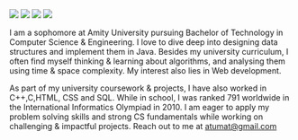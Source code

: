 <img src="https://img.shields.io/badge/made%20by%20-Aarti Mattoo-blue">
<img src="https://img.shields.io/badge/Java-orange">
<img src="https://img.shields.io/badge/Welcome-brightgreen">
<img src="https://badges.frapsoft.com/os/v1/open-source.svg?v=103">


I am a sophomore at Amity University pursuing Bachelor of Technology in Computer Science & Engineering. 
I love to dive deep into designing data structures and implement them in Java. Besides 
my university curriculum, I often find myself thinking & learning about algorithms, and analysing them using 
time & space complexity. My interest also lies in Web development.


As part of my university coursework & projects, I have also worked in C++,C,HTML, CSS and SQL. While in school,
I was ranked 791 worldwide in the International Informatics Olympiad in 2010. 
I am eager to apply my problem solving skills and strong CS fundamentals while working on challenging
& impactful projects. 
Reach out to me at atumat@gmail.com

